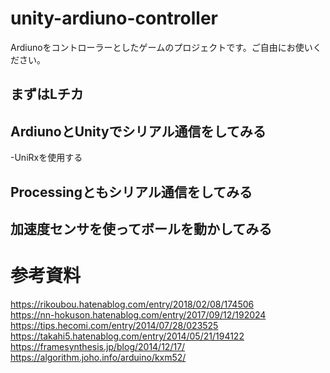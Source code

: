 # unity-ardiuno-controller
Ardiunoをコントローラーとしたゲームのプロジェクトです。ご自由にお使いください。

## まずはLチカ

## ArdiunoとUnityでシリアル通信をしてみる
-UniRxを使用する

## Processingともシリアル通信をしてみる

## 加速度センサを使ってボールを動かしてみる

# 参考資料
https://rikoubou.hatenablog.com/entry/2018/02/08/174506  
https://nn-hokuson.hatenablog.com/entry/2017/09/12/192024  
https://tips.hecomi.com/entry/2014/07/28/023525  
https://takahi5.hatenablog.com/entry/2014/05/21/194122  
https://framesynthesis.jp/blog/2014/12/17/  
https://algorithm.joho.info/arduino/kxm52/  


